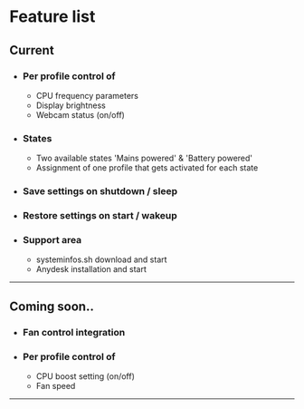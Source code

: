 # Feature list

## Current

- ### Per profile control of
   - CPU frequency parameters
   - Display brightness
   - Webcam status (on/off)

- ### States
   - Two available states 'Mains powered' & 'Battery powered'
   - Assignment of one profile that gets activated for each state

- ### Save settings on shutdown / sleep
- ### Restore settings on start / wakeup
- ### Support area
  - systeminfos.sh download and start
  - Anydesk installation and start

---

## Coming soon..
- ### Fan control integration
- ### Per profile control of
  - CPU boost setting (on/off)
  - Fan speed

---
